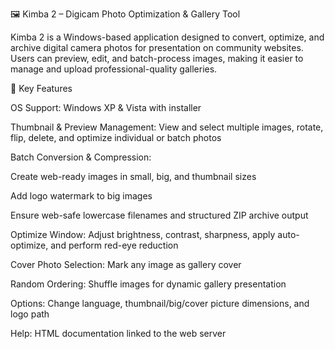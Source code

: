 🖼️ Kimba 2 – Digicam Photo Optimization & Gallery Tool

Kimba 2 is a Windows-based application designed to convert, optimize, and archive digital camera photos for presentation on community websites. Users can preview, edit, and batch-process images, making it easier to manage and upload professional-quality galleries.

🚀 Key Features

OS Support: Windows XP & Vista with installer

Thumbnail & Preview Management: View and select multiple images, rotate, flip, delete, and optimize individual or batch photos

Batch Conversion & Compression:

Create web-ready images in small, big, and thumbnail sizes

Add logo watermark to big images

Ensure web-safe lowercase filenames and structured ZIP archive output

Optimize Window: Adjust brightness, contrast, sharpness, apply auto-optimize, and perform red-eye reduction

Cover Photo Selection: Mark any image as gallery cover

Random Ordering: Shuffle images for dynamic gallery presentation

Options: Change language, thumbnail/big/cover picture dimensions, and logo path

Help: HTML documentation linked to the web server
